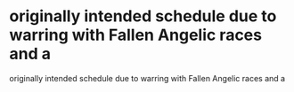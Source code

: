 # originally intended schedule due to warring with Fallen Angelic races and a

originally intended schedule due to warring with Fallen Angelic races and a